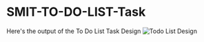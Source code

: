 # SMIT-TO-DO-LIST-Task
Here's the output of the To Do List Task Design
![Todo List Design](https://github.com/JafranAhmad/SMIT-TO-DO-LIST-Task/assets/136591003/d7e5e0f9-ce34-4699-93ca-e0580efad6e3)
